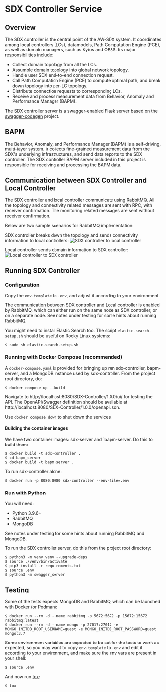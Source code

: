 # SDX Controller Service

## Overview

The SDX controller is the central point of the AW-SDX system. It
coordinates among local controllers (LCs), datamodels, Path
Computation Engine (PCE), as well as domain managers, such as Kytos
and OESS. Its major responsibilities include:

* Collect domain topology from all the LCs.
* Assumble domain topology into global network topology.
* Handle user SDX end-to-end connection request.
* Call Path Computation Engine (PCE) to compute optimal path, and
  break down topology into per-LC topology.
* Distribute connection requests to corresponding LCs.
* Receive and process measurement data from Behavior, Anomaly and
  Performance Manager (BAPM).

The SDX controller server is a swagger-enabled Flask server based on
the [swagger-codegen](https://github.com/swagger-api/swagger-codegen)
project.


## BAPM

The Behavior, Anomaly, and Performance Manager (BAPM) is a
self-driving, multi-layer system. It collects fine-grained measurement
data from the SDX's underlying infrastructures, and send data reports
to the SDX controller. The SDX controller BAPM server included in this
project is responsible for receiving and processing the BAPM data.


## Communication between SDX Controller and Local Controller

The SDX controller and local controller communicate using
RabbitMQ. All the topology and connectivity related messages are sent
with RPC, with receiver confirmation. The monitoring related messages
are sent without receiver confirmation.

Below are two sample scenarios for RabbitMQ implementation:

SDX controller breaks down the topology and sends connectivity
information to local controllers: ![SDX controller to local
controller](https://user-images.githubusercontent.com/29924060/139588273-100a0bb2-14ba-496f-aedf-a122b9793325.jpg)

Local controller sends domain information to SDX controller: ![Local
controller to SDX
controller](https://user-images.githubusercontent.com/29924060/139588283-2ea32803-92e3-4812-9e8a-3d829549ae40.jpg)


## Running SDX Controller

### Configuration

Copy the `env.template` to `.env`, and adjust it according to your
environment.

The communication between SDX controller and Local controller is
enabled by RabbitMQ, which can either run on the same node as SDX
controller, or on a separate node.  See notes under testing for some
hints about running RabbitMQ.

You might need to install Elastic Search too.  The script
`elastic-search-setup.sh` should be useful on Rocky Linux systems:

```console
$ sudo sh elastic-search-setup.sh
```

### Running with Docker Compose (recommended)

A `docker-compose.yaml` is provided for bringing up run
sdx-controller, bapm-server, and a MongoDB instance used by
sdx-controller.  From the project root directory, do:

```console
$ docker compose up --build
```

Navigate to http://localhost:8080/SDX-Controller/1.0.0/ui/ for testing
the API.  The OpenAPI/Swagger definition should be available at
http://localhost:8080/SDX-Controller/1.0.0/openapi.json.

Use `docker compose down` to shut down the services.


#### Building the container images

We have two container images: sdx-server and `bapm-server. Do this to
build them:

```console
$ docker build -t sdx-controller .
$ cd bapm_server
$ docker build -t bapm-server .
```

To run sdx-controller alone:

```console
$ docker run -p 8080:8080 sdx-controller --env-file=.env
```

### Run with Python

You will need:

* Python 3.9.6+
* RabbitMQ
* MongoDB

See notes under testing for some hints about running RabbitMQ and
MongoDB.

To run the SDX controller server, do this from the project root
directory:

```console
$ python3 -m venv venv --upgrade-deps
$ source ./venv/bin/activate
$ pip3 install -r requirements.txt
$ source .env
$ python3 -m swagger_server
```

## Testing

Some of the tests expects MongoDB and RabbitMQ, which can be launched
with Docker (or Podman):

```console
$ docker run --rm -d --name rabbitmq -p 5672:5672 -p 15672:15672 rabbitmq:latest
$ docker run --rm -d --name mongo -p 27017:27017 -e MONGO_INITDB_ROOT_USERNAME=guest -e MONGO_INITDB_ROOT_PASSWORD=guest mongo:3.7
```

Some environment variables are expected to be set for the tests to
work as expected, so you may want to copy `env.template` to `.env` and
edit it according to your environment, and make sure the env vars are
present in your shell:

```console
$ source .env
```

And now run [tox]:

```console
$ tox
```


<!-- References -->

[tox]: https://tox.wiki/en/latest/

